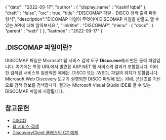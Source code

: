 {
  "date" : "2022-09-17",
  "author" : {
    "display_name" : "Kashif Iqbal"
},
  "draft" : "false",
  "toc" : true,
  "title" :"DISCOMAP 파일 - DISCO 검색 출력 파일 형식",
  "description":"DICOMAP 파일이 무엇이며 DISCOMAP 파일을 만들고 열 수 있는 API에 대해 알아보세요.",
  "linktitle" : "DISCOMAP",
  "menu" : {
    "docs" : {
      "parent" : "web"
}
},
  "lastmod" : "2022-09-17"
}

## .DISCOMAP 파일이란?

DISCOMAP 파일은 Microsoft 웹 서비스 검색 도구 **Disco.exe**에서 만든 출력 파일입니다. 여기에는 특정 URL에서 발견된 ASP.NET 웹 서비스의 결과가 포함됩니다. 이러한 검색된 서비스의 일반적인 예에는 .DISCO 또는 .WSDL 파일의 위치가 포함됩니다. Microsoft Web Discovery 도구가 실행되면 DISCO 파일에 있는 XML 콘텐츠를 기반으로 검색 정보를 검색합니다. 결과는 Microsoft Visual Studio IDE로 열 수 있는 DISCOMAP 파일에 저장됩니다.

## 참고문헌

* [DISCO](https://appsource.microsoft.com/en-us/product/office/WA104381894)
* [웹 서비스 검색](https://en.wikipedia.org/wiki/Web_Services_Discovery)
* [DiscoveryClient 클래스의 C# 예제](https://learn.microsoft.com/en-us/dotnet/api/system.web.services.discovery.discoveryclientprotocol?view=netframework-4.8)


